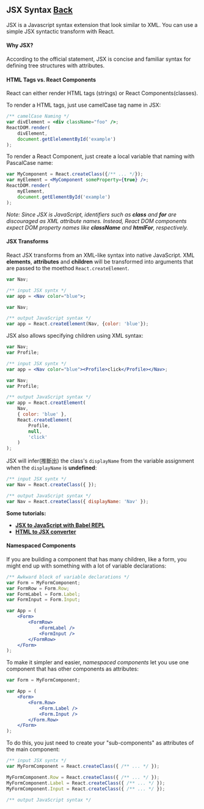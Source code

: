 ## JSX Syntax [Back](./../react.md)

JSX is a Javascript syntax extension that look similar to XML. You can use a simple JSX syntactic transform with React.

#### Why JSX?

According to the official statement, JSX is concise and familiar syntax for defining tree structures with attributes.

#### HTML Tags vs. React Components

React can either render HTML tags (strings) or React Components(classes).

To render a HTML tags, just use camelCase tag name in JSX:

```jsx
/** camelCase Naming */
var divElement = <div className="foo" />;
ReactDOM.render(
    divElement,
    document.getElelementById('example')
);
```

To render a React Component, just create a local variable that naming with PascalCase name:

```jsx
var MyComponent = React.createClass({/** ... */});
var myElement = <MyComponent someProperty={true} />;
ReactDOM.render(
    myElement,
    document.getElementById('example')
);
```

*Note: Since JSX is JavaScript, identifiers such as **class** and **for** are discouraged as XML attribute names. Instead, React DOM components expect DOM property names like **className** and **htmlFor**, respectively.*

#### JSX Transforms

React JSX transforms from an XML-like syntax into native JavaScript. XML **elements**, **attributes** and **children** will be transformed into arguments that are passed to the moethod `React.createElement`.

```jsx
var Nav;

/** input JSX syntx */
var app = <Nav color="blue">;
```

```js
var Nav;

/** output JavaScript syntax */
var app = React.createElement(Nav, {color: 'blue'});
```

JSX also allows specifying children using XML syntax:

```jsx
var Nav;
var Profile;

/** input JSX syntx */
var app = <Nav color="blue"><Profile>click</Profile></Nav>;
```

```js
var Nav;
var Profile;

/** output JavaScript syntax */
var app = React.creatElement(
    Nav,
    { color: 'blue' },
    React.createElement(
        Profile,
        null,
        'click'
    )
);
```

JSX will infer(推斷出) the class's `displayName` from the variable assignment when the `displayName` is **undefined**:

```jsx
/** input JSX syntx */
var Nav = React.createClass({ });
```

```js
/** output JavaScript syntax */
var Nav = React.createClass({ displayName: 'Nav' });
```

**Some tutorials:**

- [**JSX to JavaScript with Babel REPL**](https://babeljs.io/repl/)
- [**HTML to JSX converter**](http://magic.reactjs.net/htmltojsx.htm)

#### Namespaced Components

If you are building a component that has many children, like a form, you might end up with something with a lot of variable declarations:

```jsx
/** Awkward block of variable declarations */
var Form = MyFormComponent;
var FormRow = Form.Row;
var FormLabel = Form.Label;
var FormInput = Form.Input;

var App = (
    <Form>
        <FormRow>
            <FormLabel />
            <FormInput />
        </FormRow>
    </Form>
);
```

To make it simpler and easier, *namespaced components* let you use one component that has other components as attributes:

```jsx
var Form = MyFormComponent;

var App = (
    <Form>
        <Form.Row>
            <Form.Label />
            <Form.Input />
        </Form.Row>
    </Form>
);
```

To do this, you just need to create your "sub-components" as attributes of the main component:

```jsx
/** input JSX syntx */
var MyFormComponent = React.createClass({ /** ... */ });

MyFormComponent.Row = React.createClass({ /** ... */ });
MyFormComponent.Label = React.createClass({ /** ... */ });
MyFormComponent.Input = React.createClass({ /** ... */ });
```

```js
/** output JavaScript syntax */

```
